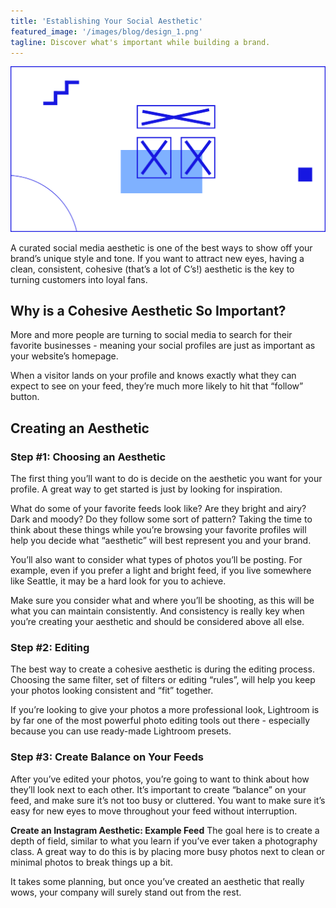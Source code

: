 ```yaml
---
title: 'Establishing Your Social Aesthetic'
featured_image: '/images/blog/design_1.png'
tagline: Discover what's important while building a brand.
---
```


![](/images/blog/design_1.png)

A curated social media aesthetic is one of the best ways to show off your
brand’s unique
style and tone. If you want to attract new eyes, having a clean, consistent,
cohesive (that’s a lot of C’s!) aesthetic is the key to turning customers into
loyal fans.

## Why is a Cohesive Aesthetic So Important?

More and more people are turning to social media to search for their favorite
businesses - meaning your social profiles are just as important as your
website’s homepage.

When a visitor lands on your profile and knows exactly what they can expect to
see on your feed, they’re much more likely to hit that “follow” button.

## Creating an Aesthetic 

### Step #1: Choosing an Aesthetic
The first thing you’ll want to do is decide
on the aesthetic you want for your profile. A great way to get started is just
by looking for inspiration.

What do some of your favorite feeds look like? Are they bright and airy? Dark
and moody? Do they follow some sort of pattern? Taking the time to think about
these things while you’re browsing your favorite profiles will help you decide
what “aesthetic” will best represent you and your brand.

You’ll also want to consider what types of photos you’ll be posting. For
example, even if you prefer a light and bright feed, if you live somewhere like
Seattle, it may be a hard look for you to achieve.

Make sure you consider what and where you’ll be shooting, as this will be what
you can maintain consistently. And consistency is really key when you’re
creating your aesthetic and should be considered above all else.
 

### Step #2: Editing
The best way to create a cohesive aesthetic is during the
editing process. Choosing the same filter, set of filters or editing “rules”,
will help you keep your photos looking consistent and “fit” together.

If you’re looking to give your photos a more professional look, Lightroom is by
far one of the most powerful photo editing tools out there - especially because
you can use ready-made Lightroom presets.

### Step #3: Create Balance on Your Feeds
After you’ve edited your photos, you’re going to want to think about how they’ll
look next to each other. It’s
important to create “balance” on your feed, and make sure it’s not too busy or
cluttered. You want to make sure it’s easy for new eyes to move throughout your
feed without interruption.

**Create an Instagram Aesthetic: Example Feed**
The goal here is to create a depth
of field, similar to what you learn if you’ve ever taken a photography class. A
great way to do this is by placing more busy photos next to clean or minimal
photos to break things up a bit.

It takes some planning, but once you’ve created an aesthetic that really wows,
your company will surely stand out from the rest.
